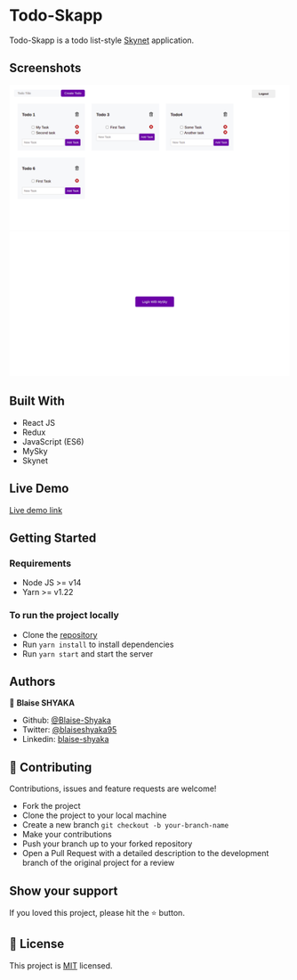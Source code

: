 # Todo-Skapp

Todo-Skapp is a todo list-style [Skynet](https://siasky.net/) application.

## Screenshots

![Home page Screenshot](src/images/scrnsht2.png)
![Login page Screenshot](src/images/scrnsht1.png)

## Built With

- React JS
- Redux
- JavaScript (ES6)
- MySky
- Skynet

## Live Demo

[Live demo link](https://0002hn5rhfo23jvm78kpo2e6l5ie6ftrpgd1emj4ki9ddlb5ctb90e0.siasky.net/)

## Getting Started
### Requirements

- Node JS >= v14
- Yarn >= v1.22

### To run the project locally

- Clone the [repository](https://github.com/Blaise-Shyaka/todo-skapp.git)
- Run `yarn install` to install dependencies
- Run `yarn start` and start the server

## Authors

👤 **Blaise SHYAKA**

- Github: [@Blaise-Shyaka](https://github.com/Blaise-Shyaka)
- Twitter: [@blaiseshyaka95](https://twitter.com/blaiseshyaka95)
- Linkedin: [blaise-shyaka](https://www.linkedin.com/in/blaise-pascal-shyaka)

## 🤝 Contributing

Contributions, issues and feature requests are welcome! 

- Fork the project
- Clone the project to your local machine
- Create a new branch  `git checkout -b your-branch-name`
- Make your contributions
- Push your branch up to your forked repository
- Open a Pull Request with a detailed description to the development branch of the original project for a review

## Show your support

If you loved this project, please hit the ⭐️ button.

## 📝 License

This project is [MIT](./LICENSE) licensed.